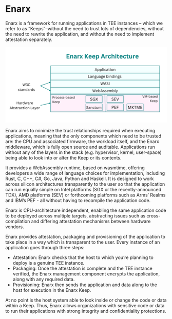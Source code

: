 # Enarx

Enarx is a framework for running applications in TEE instances – which we refer to as “Keeps”–without the need to trust lots of dependencies, without the need to rewrite the application, and without the need to implement attestation separately.

![visual representation of Keeps](/static/assets/images/enarx-keep.png)

Enarx aims to minimize the trust relationships required when executing applications, meaning that the only components which need to be trusted are: the CPU and associated firmware, the workload itself, and the Enarx middleware, which is fully open source and auditable. Applications run without any of the layers in the stack (e.g. hypervisor, kernel, user-space) being able to look into or alter the Keep or its contents.

It provides a WebAssembly runtime, based on wasmtime, offering developers a wide range of language choices for implementation, including Rust, C, C++, C#, Go, Java, Python and Haskell. It is designed to work across silicon architectures transparently to the user so that the application can run equally simple on Intel platforms (SGX or the recently-announced TDX), AMD platforms (SEV) or forthcoming platforms such as Arms’ Realms and IBM’s PEF - all without having to recompile the application code.

Enarx is CPU-architecture independent, enabling the same application code to be deployed across multiple targets, abstracting issues such as cross-compilation and differing attestation mechanisms between hardware vendors.

Enarx provides attestation, packaging and provisioning of the application to take place in a way which is transparent to the user. Every instance of an application goes through three steps:
* Attestation: Enarx checks that the host to which you’re planning to deploy is a genuine TEE instance.
* Packaging: Once the attestation is complete and the TEE instance verified, the Enarx management component encrypts the application, along with any required data.
* Provisioning: Enarx then sends the application and data along to the host for execution in the Enarx Keep.

At no point is the host system able to look inside or change the code or data within a Keep. Thus, Enarx allows organizations with sensitive code or data to run their applications with strong integrity and confidentiality protections.